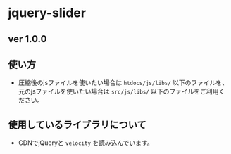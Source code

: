 # jquery-slider

## ver 1.0.0

## 使い方
* 圧縮後のjsファイルを使いたい場合は `htdocs/js/libs/` 以下のファイルを、元のjsファイルを使いたい場合は `src/js/libs/` 以下のファイルをご利用ください。

## 使用しているライブラリについて
* CDNでjQueryと `velocity` を読み込んでいます。